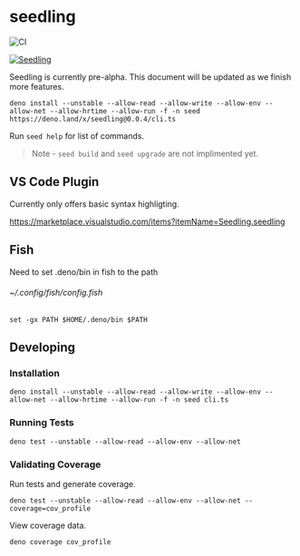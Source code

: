 # seedling

![CI](<https://github.com/use-seedling/seedling/workflows/CI%20(PULL%20REQUEST)/badge.svg>)

[![Seedling](https://img.shields.io/badge/available%20on-deno.land/x-orange.svg?style=for-the-badge&logo=deno&labelColor=black)](https://deno.land/x/seedling)

Seedling is currently pre-alpha. This document will be updated as we finish more features.

`deno install --unstable --allow-read --allow-write --allow-env --allow-net --allow-hrtime --allow-run -f -n seed https://deno.land/x/seedling@0.0.4/cli.ts`

Run `seed help` for list of commands.

> Note - `seed build` and `seed upgrade` are not implimented yet.

## VS Code Plugin

Currently only offers basic syntax highligting.

https://marketplace.visualstudio.com/items?itemName=Seedling.seedling

## Fish

Need to set .deno/bin in fish to the path

###### ~/.config/fish/config.fish

```
set -gx PATH $HOME/.deno/bin $PATH
```

## Developing

### Installation

`deno install --unstable --allow-read --allow-write --allow-env --allow-net --allow-hrtime --allow-run -f -n seed cli.ts`

### Running Tests

`deno test --unstable --allow-read --allow-env --allow-net`

### Validating Coverage

Run tests and generate coverage.

`deno test --unstable --allow-read --allow-env --allow-net --coverage=cov_profile`

View coverage data.

`deno coverage cov_profile`
